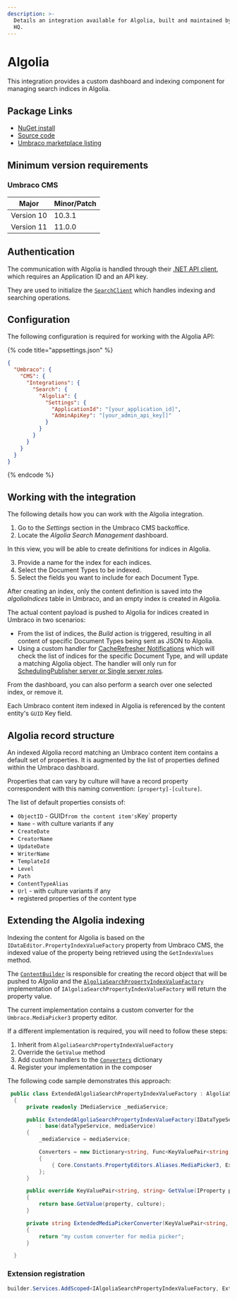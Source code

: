 ```yaml
---
description: >-
  Details an integration available for Algolia, built and maintained by Umbraco
  HQ.
---
```


# Algolia

This integration provides a custom dashboard and indexing component for managing search indices in Algolia.

## Package Links

* [NuGet install](https://www.nuget.org/packages/Umbraco.Cms.Integrations.Search.Algolia)
* [Source code](https://github.com/umbraco/Umbraco.Cms.Integrations/tree/main/src/Umbraco.Cms.Integrations.Search.Algolia)
* [Umbraco marketplace listing](https://marketplace.umbraco.com/package/umbraco.cms.integrations.search.algolia)

## Minimum version requirements

### Umbraco CMS

| Major      | Minor/Patch |
| ---------- | ----------- |
| Version 10 | 10.3.1       |
| Version 11 | 11.0.0      |

## Authentication

The communication with Algolia is handled through their [.NET API client](https://www.algolia.com/doc/api-client/getting-started/install/csharp/?client=csharp), which requires an Application ID and an API key.

They are used to initialize the [`SearchClient`](https://github.com/algolia/algoliasearch-client-csharp/blob/master/src/Algolia.Search/Clients/SearchClient.cs) which handles indexing and searching operations.

## Configuration

The following configuration is required for working with the Algolia API:

{% code title="appsettings.json" %}
```json
{
  "Umbraco": {
    "CMS": {
      "Integrations": {
        "Search": {
          "Algolia": {
            "Settings": {
              "ApplicationId": "[your_application_id]",
              "AdminApiKey": "[your_admin_api_key]]"
            }
          }
        }
      }
    }
  }
}
```
{% endcode %}

## Working with the integration

The following details how you can work with the Algolia integration.

1. Go to the _Settings_ section in the Umbraco CMS backoffice.
2. Locate the _Algolia Search Management_ dashboard.

In this view, you will be able to create definitions for indices in Algolia.

3. Provide a name for the index for each indices.
4. Select the Document Types to be indexed.
5. Select the fields you want to include for each Document Type.

After creating an index, only the content definition is saved into the _algoliaIndices_ table in Umbraco, and an empty index is created in Algolia.

The actual content payload is pushed to Algolia for indices created in Umbraco in two scenarios:

* From the list of indices, the _Build_ action is triggered, resulting in all content of specific Document Types being sent as JSON to Algolia.
* Using a custom handler for [CacheRefresher Notifications](https://docs.umbraco.com/umbraco-cms/reference/notifications/cacherefresher-notifications) which will check the list of indices for the specific Document Type, and will update a matching Algolia object. The handler will only run for [SchedulingPublisher server or Single server roles](https://docs.umbraco.com/umbraco-cms/reference/scheduling#using-serverroleaccessor).

From the dashboard, you can also perform a search over one selected index, or remove it.

Each Umbraco content item indexed in Algolia is referenced by the content entity's `GUID` Key field.

## Algolia record structure

An indexed Algolia record matching an Umbraco content item contains a default set of properties. It is augmented by the list of properties defined within the Umbraco dashboard.

Properties that can vary by culture will have a record property correspondent with this naming convention: `[property]-[culture]`.

The list of default properties consists of:

* `ObjectID` - GUID`from the content item's`Key\` property
* `Name` - with culture variants if any
* `CreateDate`
* `CreatorName`
* `UpdateDate`
* `WriterName`
* `TemplateId`
* `Level`
* `Path`
* `ContentTypeAlias`
* `Url` - with culture variants if any
* registered properties of the content type

## Extending the Algolia indexing

Indexing the content for Algolia is based on the `IDataEditor.PropertyIndexValueFactory` property from Umbraco CMS, the indexed value of the property being retrieved using the `GetIndexValues` method.

The [`ContentBuilder`](https://github.com/umbraco/Umbraco.Cms.Integrations/blob/main/src/Umbraco.Cms.Integrations.Search.Algolia/Builders/ContentRecordBuilder.cs) is responsible for creating the record object that will be pushed to _Algolia_ and the [`AlgoliaSearchPropertyIndexValueFactory`](https://github.com/umbraco/Umbraco.Cms.Integrations/blob/main/src/Umbraco.Cms.Integrations.Search.Algolia/Services/AlgoliaSearchPropertyIndexValueFactory.cs) implementation of `IAlgoliaSearchPropertyIndexValueFactory` will return the property value.

The current implementation contains a custom converter for the `Umbraco.MediaPicker3` property editor.

If a different implementation is required, you will need to follow these steps:

1. Inherit from `AlgoliaSearchPropertyIndexValueFactory`
2. Override the `GetValue` method
3. Add custom handlers to the [`Converters`](https://github.com/umbraco/Umbraco.Cms.Integrations/blob/fe5b17be519fff2c2420966febe73c8ed61c9374/src/Umbraco.Cms.Integrations.Search.Algolia/Services/AlgoliaSearchPropertyIndexValueFactory.cs#L26) dictionary
4. Register your implementation in the composer

The following code sample demonstrates this approach:

```csharp
 public class ExtendedAlgoliaSearchPropertyIndexValueFactory : AlgoliaSearchPropertyIndexValueFactory
  {
      private readonly IMediaService _mediaService;

      public ExtendedAlgoliaSearchPropertyIndexValueFactory(IDataTypeService dataTypeService, IMediaService mediaService)
          : base(dataTypeService, mediaService)
      {
          _mediaService = mediaService;

          Converters = new Dictionary<string, Func<KeyValuePair<string, IEnumerable<object>>, string>>
          {
              { Core.Constants.PropertyEditors.Aliases.MediaPicker3, ExtendedMediaPickerConverter }
          };
      }

      public override KeyValuePair<string, string> GetValue(IProperty property, string culture)
      {
          return base.GetValue(property, culture);
      }

      private string ExtendedMediaPickerConverter(KeyValuePair<string, IEnumerable<object>> indexValue)
      {
          return "my custom converter for media picker";
      }

  }
```

### Extension registration

```csharp
builder.Services.AddScoped<IAlgoliaSearchPropertyIndexValueFactory, ExtendedAlgoliaSearchPropertyIndexValueFactory>();
```
